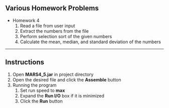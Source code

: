 ## Various Homework Problems
- Homework 4
   1. Read a file from user input
   2. Extract the numbers from the file
   3. Perform selection sort of the given numbers
   4. Calculate the mean, median, and standard deviation of the numbers

___
## Instructions	
1. Open **MARS4_5.jar** in project directory
2. Open the desired file and click the **Assemble** button
3. Running the program
   1. Set run speed to **max**
   2. Expand the **Run I/O** box if it is minimized
   3. Click the **Run** button